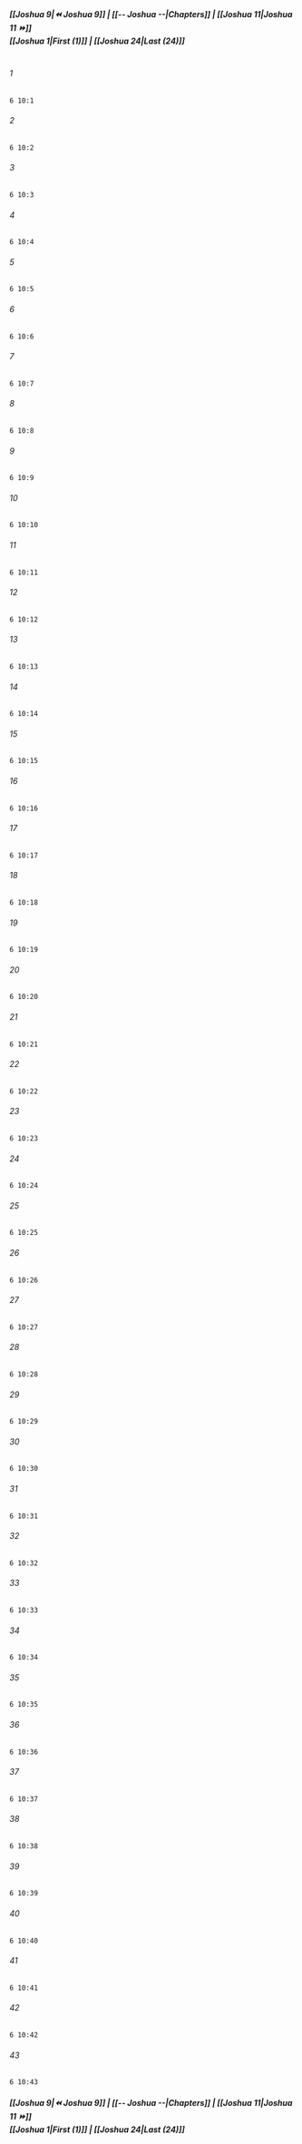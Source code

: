 
##### **[[Joshua 9|⏪ Joshua 9]] | [[-- Joshua --|Chapters]] | [[Joshua 11|Joshua 11 ⏩]]**<br>**[[Joshua 1|First (1)]] | [[Joshua 24|Last (24)]]**<br><br>

###### 1
``` verse
6 10:1
```
###### 2
``` verse
6 10:2
```
###### 3
``` verse
6 10:3
```
###### 4
``` verse
6 10:4
```
###### 5
``` verse
6 10:5
```
###### 6
``` verse
6 10:6
```
###### 7
``` verse
6 10:7
```
###### 8
``` verse
6 10:8
```
###### 9
``` verse
6 10:9
```
###### 10
``` verse
6 10:10
```
###### 11
``` verse
6 10:11
```
###### 12
``` verse
6 10:12
```
###### 13
``` verse
6 10:13
```
###### 14
``` verse
6 10:14
```
###### 15
``` verse
6 10:15
```
###### 16
``` verse
6 10:16
```
###### 17
``` verse
6 10:17
```
###### 18
``` verse
6 10:18
```
###### 19
``` verse
6 10:19
```
###### 20
``` verse
6 10:20
```
###### 21
``` verse
6 10:21
```
###### 22
``` verse
6 10:22
```
###### 23
``` verse
6 10:23
```
###### 24
``` verse
6 10:24
```
###### 25
``` verse
6 10:25
```
###### 26
``` verse
6 10:26
```
###### 27
``` verse
6 10:27
```
###### 28
``` verse
6 10:28
```
###### 29
``` verse
6 10:29
```
###### 30
``` verse
6 10:30
```
###### 31
``` verse
6 10:31
```
###### 32
``` verse
6 10:32
```
###### 33
``` verse
6 10:33
```
###### 34
``` verse
6 10:34
```
###### 35
``` verse
6 10:35
```
###### 36
``` verse
6 10:36
```
###### 37
``` verse
6 10:37
```
###### 38
``` verse
6 10:38
```
###### 39
``` verse
6 10:39
```
###### 40
``` verse
6 10:40
```
###### 41
``` verse
6 10:41
```
###### 42
``` verse
6 10:42
```
###### 43
``` verse
6 10:43
```

##### **[[Joshua 9|⏪ Joshua 9]] | [[-- Joshua --|Chapters]] | [[Joshua 11|Joshua 11 ⏩]]**<br>**[[Joshua 1|First (1)]] | [[Joshua 24|Last (24)]]**
